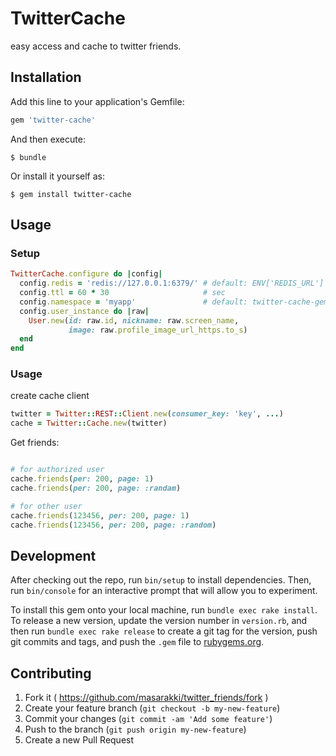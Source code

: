 # TwitterCache

easy access and cache to twitter friends.

## Installation

Add this line to your application's Gemfile:

```ruby
gem 'twitter-cache'
```

And then execute:

    $ bundle

Or install it yourself as:

    $ gem install twitter-cache

## Usage

### Setup

```ruby
TwitterCache.configure do |config|
  config.redis = 'redis://127.0.0.1:6379/' # default: ENV['REDIS_URL']
  config.ttl = 60 * 30                     # sec
  config.namespace = 'myapp'               # default: twitter-cache-gem
  config.user_instance do |raw|
    User.new(id: raw.id, nickname: raw.screen_name,
             image: raw.profile_image_url_https.to_s)
  end
end
```

### Usage

create cache client

```ruby
twitter = Twitter::REST::Client.new(consumer_key: 'key', ...)
cache = Twitter::Cache.new(twitter)
```

Get friends:

```ruby

# for authorized user
cache.friends(per: 200, page: 1)
cache.friends(per: 200, page: :randam)

# for other user
cache.friends(123456, per: 200, page: 1)
cache.friends(123456, per: 200, page: :random)
```

## Development

After checking out the repo, run `bin/setup` to install dependencies. Then, run `bin/console` for an interactive prompt that will allow you to experiment.

To install this gem onto your local machine, run `bundle exec rake install`. To release a new version, update the version number in `version.rb`, and then run `bundle exec rake release` to create a git tag for the version, push git commits and tags, and push the `.gem` file to [rubygems.org](https://rubygems.org).

## Contributing

1. Fork it ( https://github.com/masarakki/twitter_friends/fork )
2. Create your feature branch (`git checkout -b my-new-feature`)
3. Commit your changes (`git commit -am 'Add some feature'`)
4. Push to the branch (`git push origin my-new-feature`)
5. Create a new Pull Request

